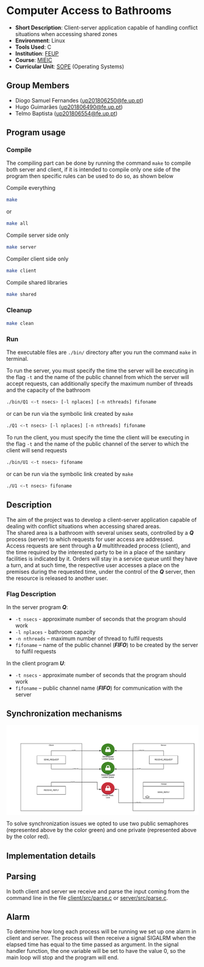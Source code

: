 # Computer Access to Bathrooms

- **Short Description**: Client-server application capable of handling conflict situations when accessing shared zones
- **Environment**: Linux
- **Tools Used**: C
- **Institution**: [FEUP](https://sigarra.up.pt/feup/en/web_page.Inicial)
- **Course**: [MIEIC](https://sigarra.up.pt/feup/en/cur_geral.cur_view?pv_curso_id=742&pv_ano_lectivo=2019)
- **Curricular Unit**: [SOPE](https://sigarra.up.pt/feup/en/ucurr_geral.ficha_uc_view?pv_ocorrencia_id=436440) (Operating Systems)

## Group Members
- Diogo Samuel Fernandes (up201806250@fe.up.pt)
- Hugo Guimarães (up201806490@fe.up.pt)
- Telmo Baptista (up201806554@fe.up.pt)

## Program usage

### Compile
The compiling part can be done by running the command `make` to compile both server and client, if it is intended to compile only one side of the program then specific rules can be used to do so, as shown below

Compile everything
```sh
make
```
or
```sh
make all
```

Compile server side only
```sh
make server
```

Compiler client side only
```sh
make client
```

Compile shared libraries
```sh
make shared
```

### Cleanup
```sh
make clean
```

### Run
The executable files are `./bin/` directory after you run the command `make` in terminal.

To run the server, you must specify the time the server will be executing in the flag `-t` and the name of the public channel from which the server will accept requests, can additionally specify the maximum number of threads and the capacity of the bathroom
```sh
./bin/Q1 <-t nsecs> [-l nplaces] [-n nthreads] fifoname
```
or can be run via the symbolic link created by `make`
```sh
./Q1 <-t nsecs> [-l nplaces] [-n nthreads] fifoname
```

To run the client, you must specify the time the client will be executing in the flag `-t` and the name of the public channel of the server to which the client will send requests
```sh
./bin/U1 <-t nsecs> fifoname
```
or can be run via the symbolic link created by `make`
```sh
./U1 <-t nsecs> fifoname
```

## Description
The aim of the project was to develop a client-server application capable of dealing with conflict situations when accessing shared areas.  
The shared area is a bathroom with several unisex seats, controlled by a ***Q*** process (server) to which requests for user access are addressed.  
Access requests are sent through a ***U*** multithreaded process (client), and the time required by the interested party to be in a place of the sanitary facilities is indicated by it. Orders will stay in a service queue until they have a turn, and at such time, the respective user accesses a place on the premises during the requested time, under the control of the ***Q*** server, then the resource is released to another user.

### Flag Description
In the server program ***Q***:
- `-t nsecs` - approximate number of seconds that the program should work
- `-l nplaces` - bathroom capacity
- `-n nthreads` – maximum number of thread to fulfil requests
- `fifoname` – name of the public channel (***FIFO***) to be created by the server to fulfil requests

In the client program ***U***:
- `-t nsecs` - approximate number of seconds that the program should work
- `fifoname` – public channel name (***FIFO***) for communication with the server

## Synchronization mechanisms

<img src="./images/sync_system.png" width="800px" align="center">

To solve synchronization issues we opted to use two public semaphores (represented above by the color green) and one private (represented above by the color red).

## Implementation details

## Parsing

In both client and server we receive and parse the input coming from the command line in the file [client/src/parse.c](./client/src/parse.c) or [server/src/parse.c](./server/src/parse.c).

## Alarm

To determine how long each process will be running we set up one alarm in client and server. 
The process will then receive a signal SIGALRM when the elapsed time has equal to the time passed as argument.
In the signal handler function, the one variable will be set to have the value 0, so the main loop will stop and the program will end.

